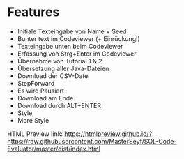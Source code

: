 # Features

- Initiale Texteingabe von Name + Seed
- Bunter text im Codeviewer (+ Einrückung!)
- Texteingabe unten beim Codeviewer
- Erfassung von Strg+Enter im Codeviewer
- Übernahme von Tutorial 1 & 2
- Übersetzung aller Java-Dateien
- Download der CSV-Datei
- StepForward
- Es wird Pausiert
- Download am Ende
- Download durch ALT+ENTER
- Style
- More Style

HTML Preview link:
https://htmlpreview.github.io/?https://raw.githubusercontent.com/MasterSeyf/SQL-Code-Evaluator/master/dist/index.html